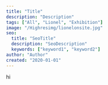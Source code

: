 ```yaml
---
title: "Title"
description: "Description"
tags: ["All", "Lionel", "Exhibition"]
image: "/Highresimg/lionelonsite.jpg"
seo:
  title: "SeoTitle"
  description: "SeoDescription"
  keywords: ["keyword1", "keyword2"]
author: "Author"
created: "2020-01-01"
---
```


hi
